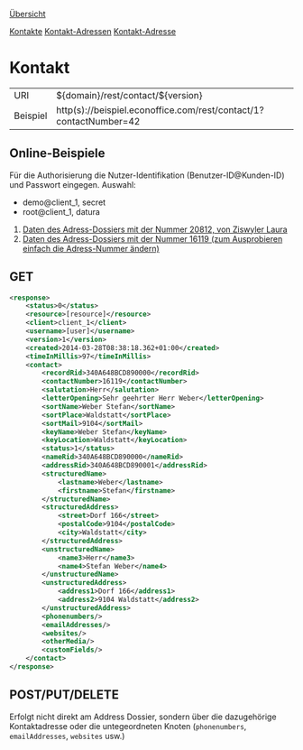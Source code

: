 [Übersicht](https://github.com/daturainformatik/econOfficeREST-API)

[Kontakte](https://github.com/daturainformatik/econOfficeREST-API/tree/master/contacts)
[Kontakt-Adressen](https://github.com/daturainformatik/econOfficeREST-API/tree/master/contacts/contactAddresses)
[Kontakt-Adresse](https://github.com/daturainformatik/econOfficeREST-API/tree/master/contacts/contactAddress)

# Kontakt
<table>
<tr><td>URI</td><td>${domain}/rest/contact/${version}</td></tr>
<tr><td>Beispiel</td><td>http(s)://beispiel.econoffice.com/rest/contact/1?contactNumber=42</td></tr>
</table>

## Online-Beispiele

Für die Authorisierung die Nutzer-Identifikation (Benutzer-ID@Kunden-ID) und Passwort eingegen. Auswahl:

- demo@client_1, secret
- root@client_1, datura

1. [Daten des Adress-Dossiers mit der Nummer 20812, von Ziswyler Laura](http://dws.econoffice.ch/rest/contact/1?contactNumber=20812)
2. [Daten des Adress-Dossiers mit der Nummer 16119 (zum Ausprobieren einfach die Adress-Nummer ändern)](http://dws.econoffice.ch/rest/contact/1?contactNumber=16119)

## GET

```xml
<response>
	<status>0</status>
	<resource>[resource]</resource>
	<client>client_1</client>
	<username>[user]</username>
	<version>1</version>
	<created>2014-03-28T08:38:18.362+01:00</created>
	<timeInMillis>97</timeInMillis>
	<contact>
		<recordRid>340A648BCD890000</recordRid>
		<contactNumber>16119</contactNumber>
		<salutation>Herr</salutation>
		<letterOpening>Sehr geehrter Herr Weber</letterOpening>
		<sortName>Weber Stefan</sortName>
		<sortPlace>Waldstatt</sortPlace>
		<sortMail>9104</sortMail>
		<keyName>Weber Stefan</keyName>
		<keyLocation>Waldstatt</keyLocation>
		<status>1</status>
		<nameRid>340A648BCD890000</nameRid>
		<addressRid>340A648BCD890001</addressRid>
		<structuredName>
			<lastname>Weber</lastname>
			<firstname>Stefan</firstname>
		</structuredName>
		<structuredAddress>
			<street>Dorf 166</street>
			<postalCode>9104</postalCode>
			<city>Waldstatt</city>
		</structuredAddress>
		<unstructuredName>
			<name3>Herr</name3>
			<name4>Stefan Weber</name4>
		</unstructuredName>
		<unstructuredAddress>
			<address1>Dorf 166</address1>
			<address2>9104 Waldstatt</address2>
		</unstructuredAddress>
		<phonenumbers/>
		<emailAddresses/>
		<websites/>
		<otherMedia/>
		<customFields/>
	</contact>
</response>
```

## POST/PUT/DELETE
Erfolgt nicht direkt am Address Dossier, sondern über die dazugehörige Kontaktadresse oder die untegeordneten Knoten (`phonenumbers`, `emailAddresses`, `websites` usw.)

